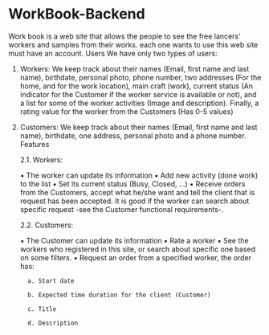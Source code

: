 # WorkBook-Backend
Work book is a web site that allows the people to see the free lancers’ workers and 
samples from their works. each one wants to use this web site must have an account. 
Users
We have only two types of users: 

1. Workers: 
We keep track about their names (Email, first name and last name), birthdate,
personal photo, phone number, two addresses (For the home, and for the work 
location), main craft (work), current status (An indicator for the Customer if the 
worker service is available or not), and a list for some of the worker activities 
(Image and description). Finally, a rating value for the worker from the 
Customers (Has 0-5 values)
 
2. Customers: 
We keep track about their names (Email, first name and last name), birthdate, 
one address, personal photo and a phone number. 
Features

   2.1. Workers: 
   
      ▪ The worker can update its information
      ▪ Add new activity (done work) to the list
      ▪ Set its current status (Busy, Closed, …)
      ▪ Receive orders from the Customers, accept what he/she want and tell the 
      client that is request has been accepted. It is good if the worker can search 
      about specific request -see the Customer functional requirements-.
 
   2.2. Customers:
   
      ▪ The Customer can update its information
      ▪ Rate a worker
      ▪ See the workers who registered in this site, or search about specific one 
      based on some filters. 
      ▪ Request an order from a specified worker, the order has: 

         a. Start date

         b. Expected time duration for the client (Customer)

         c. Title

         d. Description

